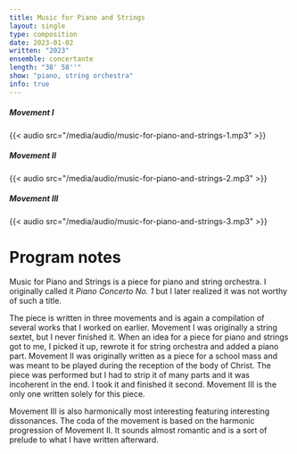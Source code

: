 ```yaml
---
title: Music for Piano and Strings
layout: single
type: composition
date: 2023-01-02
written: "2023"
ensemble: concertante
length: "38' 58''"
show: "piano, string orchestra"
info: true
---
```


##### Movement I

{{< audio src="/media/audio/music-for-piano-and-strings-1.mp3" >}}

##### Movement II

{{< audio src="/media/audio/music-for-piano-and-strings-2.mp3" >}}

##### Movement III

{{< audio src="/media/audio/music-for-piano-and-strings-3.mp3" >}}

# Program notes

Music for Piano and Strings is a piece for piano and string orchestra. I originally called it *Piano Concerto No. 1* but I later realized it was not worthy of such a title.

The piece is written in three movements and is again a compilation of several works that I worked on earlier. Movement I was originally a string sextet, but I never finished it. When an idea for a piece for piano and strings got to me, I picked it up, rewrote it for string orchestra and added a piano part. Movement II was originally written as a piece for a school mass and was meant to be played during the reception of the body of Christ. The piece was performed but I had to strip it of many parts and it was incoherent in the end. I took it and finished it second. Movement III is the only one written solely for this piece.

Movement III is also harmonically most interesting featuring interesting dissonances. The coda of the movement is based on the harmonic progression of Movement II. It sounds almost romantic and is a sort of prelude to what I have written afterward.